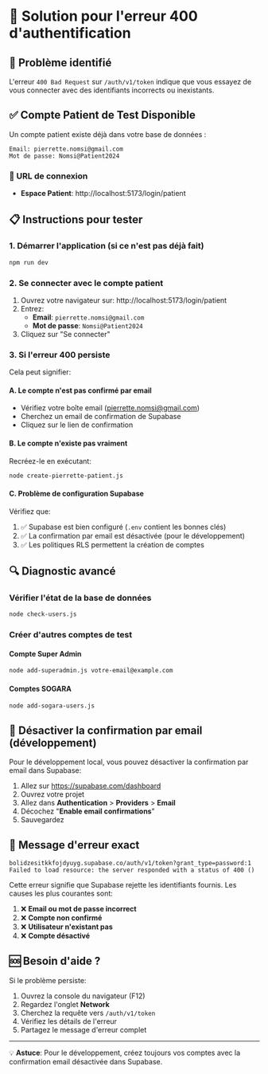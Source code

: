 # 🔧 Solution pour l'erreur 400 d'authentification

## 🎯 Problème identifié

L'erreur `400 Bad Request` sur `/auth/v1/token` indique que vous essayez de vous connecter avec des identifiants incorrects ou inexistants.

## ✅ Compte Patient de Test Disponible

Un compte patient existe déjà dans votre base de données :

```
Email: pierrette.nomsi@gmail.com
Mot de passe: Nomsi@Patient2024
```

### 🔗 URL de connexion
- **Espace Patient**: http://localhost:5173/login/patient

## 📋 Instructions pour tester

### 1. Démarrer l'application (si ce n'est pas déjà fait)

```bash
npm run dev
```

### 2. Se connecter avec le compte patient

1. Ouvrez votre navigateur sur: http://localhost:5173/login/patient
2. Entrez:
   - **Email**: `pierrette.nomsi@gmail.com`
   - **Mot de passe**: `Nomsi@Patient2024`
3. Cliquez sur "Se connecter"

### 3. Si l'erreur 400 persiste

Cela peut signifier:

#### A. Le compte n'est pas confirmé par email
- Vérifiez votre boîte email (pierrette.nomsi@gmail.com)
- Cherchez un email de confirmation de Supabase
- Cliquez sur le lien de confirmation

#### B. Le compte n'existe pas vraiment
Recréez-le en exécutant:

```bash
node create-pierrette-patient.js
```

#### C. Problème de configuration Supabase

Vérifiez que:
1. ✅ Supabase est bien configuré (`.env` contient les bonnes clés)
2. ✅ La confirmation par email est désactivée (pour le développement)
3. ✅ Les politiques RLS permettent la création de comptes

## 🔍 Diagnostic avancé

### Vérifier l'état de la base de données

```bash
node check-users.js
```

### Créer d'autres comptes de test

#### Compte Super Admin
```bash
node add-superadmin.js votre-email@example.com
```

#### Comptes SOGARA
```bash
node add-sogara-users.js
```

## 🐛 Désactiver la confirmation par email (développement)

Pour le développement local, vous pouvez désactiver la confirmation par email dans Supabase:

1. Allez sur https://supabase.com/dashboard
2. Ouvrez votre projet
3. Allez dans **Authentication** > **Providers** > **Email**
4. Décochez "**Enable email confirmations**"
5. Sauvegardez

## 📝 Message d'erreur exact

```
bolidzesitkkfojdyuyg.supabase.co/auth/v1/token?grant_type=password:1
Failed to load resource: the server responded with a status of 400 ()
```

Cette erreur signifie que Supabase rejette les identifiants fournis. Les causes les plus courantes sont:

1. ❌ **Email ou mot de passe incorrect**
2. ❌ **Compte non confirmé**
3. ❌ **Utilisateur n'existant pas**
4. ❌ **Compte désactivé**

## 🆘 Besoin d'aide ?

Si le problème persiste:

1. Ouvrez la console du navigateur (F12)
2. Regardez l'onglet **Network**
3. Cherchez la requête vers `/auth/v1/token`
4. Vérifiez les détails de l'erreur
5. Partagez le message d'erreur complet

---

💡 **Astuce**: Pour le développement, créez toujours vos comptes avec la confirmation email désactivée dans Supabase.

